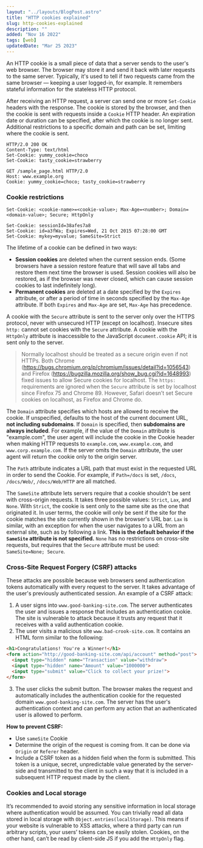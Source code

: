 ```yaml
---
layout: "../layouts/BlogPost.astro"
title: "HTTP cookies explained"
slug: http-cookies-explained
description: ""
added: "Nov 16 2022"
tags: [web]
updatedDate: "Mar 25 2023"
---
```


An HTTP cookie is a small piece of data that a server sends to the user's web browser. The browser may store it and send it back with later requests to the same server. Typically, it's used to tell if two requests came from the same browser — keeping a user logged-in, for example. It remembers stateful information for the stateless HTTP protocol.

After receiving an HTTP request, a server can send one or more `Set-Cookie` headers with the response. The cookie is stored by the browser, and then the cookie is sent with requests inside a `Cookie` HTTP header. An expiration date or duration can be specified, after which the cookie is no longer sent. Additional restrictions to a specific domain and path can be set, limiting where the cookie is sent.

```
HTTP/2.0 200 OK
Content-Type: text/html
Set-Cookie: yummy_cookie=choco
Set-Cookie: tasty_cookie=strawberry

GET /sample_page.html HTTP/2.0
Host: www.example.org
Cookie: yummy_cookie=choco; tasty_cookie=strawberry
```

### Cookie restrictions
```
Set-Cookie: <cookie-name>=<cookie-value>; Max-Age=<number>; Domain=<domain-value>; Secure; HttpOnly

Set-Cookie: sessionId=38afes7a8
Set-Cookie: id=a3fWa; Expires=Wed, 21 Oct 2015 07:28:00 GMT
Set-Cookie: mykey=myvalue; SameSite=Strict
```

The lifetime of a cookie can be defined in two ways:
- **Session cookies** are deleted when the current session ends. (Some browsers have a session restore feature that will save all tabs and restore them next time the browser is used. Session cookies will also be restored, as if the browser was never closed, which can cause session cookies to last indefinitely long).
- **Permanent cookies** are deleted at a date specified by the `Expires` attribute, or after a period of time in seconds specified by the `Max-Age` attribute. If both `Expires` and `Max-Age` are set, `Max-Age` has precedence.
 
A cookie with the `Secure` attribute is sent to the server only over the HTTPS protocol, never with unsecured HTTP (except on localhost). Insecure sites `http:` cannot set cookies with the `Secure` attribute. A cookie with the `HttpOnly` attribute is inaccessible to the JavaScript `document.cookie` API; it is sent only to the server.

> Normally localhost should be treated as a secure origin even if not HTTPs. Both Chrome (https://bugs.chromium.org/p/chromium/issues/detail?id=1056543) and Firefox (https://bugzilla.mozilla.org/show_bug.cgi?id=1648993) fixed issues to allow Secure cookies for localhost. The `https:` requirements are ignored when the `Secure` attribute is set by localhost since Firefox 75 and Chrome 89. However, Safari doesn’t set Secure cookies on localhost, as Firefox and Chrome do.

The `Domain` attribute specifies which hosts are allowed to receive the cookie. If unspecified, defaults to the host of the current document URL, **not including subdomains**. If `Domain` is specified, then **subdomains are always included**. For example, if the value of the `Domain` attribute is "example.com", the user agent will include the cookie in the Cookie header when making HTTP requests to `example.com`, `www.example.com`, and `www.corp.example.com`. If the server omits the `Domain` attribute, the user agent will return the cookie only to the origin server.

The `Path` attribute indicates a URL path that must exist in the requested URL in order to send the Cookie. For example, if `Path=/docs` is set, `/docs`, `/docs/Web/`, `/docs/Web/HTTP` are all matched.

The `SameSite` attribute lets servers require that a cookie shouldn't be sent with cross-origin requests. It takes three possible values: `Strict`, `Lax`, and `None`. With `Strict`, the cookie is sent only to the same site as the one that originated it. In user terms, the cookie will only be sent if the site for the cookie matches the site currently shown in the browser's URL bar. `Lax` is similar, with an exception for when the user navigates to a URL from an external site, such as by following a link. **This is the default behavior if the `SameSite` attribute is not specified.** `None` has no restrictions on cross-site requests, but requires that the `Secure` attribute must be used: `SameSite=None; Secure`.

### Cross-Site Request Forgery (CSRF) attacks
These attacks are possible because web browsers send authentication tokens automatically with every request to the server. It takes advantage of the user's previously authenticated session. An example of a CSRF attack:

1. A user signs into `www.good-banking-site.com`. The server authenticates the user and issues a response that includes an authentication cookie. The site is vulnerable to attack because it trusts any request that it receives with a valid authentication cookie.
2. The user visits a malicious site `www.bad-crook-site.com`. It contains an HTML form similar to the following:
  ```html
  <h1>Congratulations! You're a Winner!</h1>
  <form action="http://good-banking-site.com/api/account" method="post">
    <input type="hidden" name="Transaction" value="withdraw">
    <input type="hidden" name="Amount" value="1000000">
    <input type="submit" value="Click to collect your prize!">
  </form>
  ```
3. The user clicks the submit button. The browser makes the request and automatically includes the authentication cookie for the requested domain `www.good-banking-site.com`. The server has the user's authentication context and can perform any action that an authenticated user is allowed to perform.

**How to prevent CSRF:**
- Use `sameSite` Cookie
- Determine the origin of the request is coming from. It can be done via `Origin` or `Referer` header.
- Include a CSRF token as a hidden field when the form is submitted. This token is a unique, secret, unpredictable value generated by the server-side and transmitted to the client in such a way that it is included in a subsequent HTTP request made by the client.

### Cookies and Local storage
It’s recommended to avoid storing any sensitive information in local storage where authentication would be assumed. You can trivially read all data stored in local storage with `Object.entries(localStorage)`. This means if your website is vulnerable to XSS attacks, where a third party can run arbitrary scripts, your users’ tokens can be easily stolen. Cookies, on the other hand, can’t be read by client-side JS if you add the `HttpOnly` flag.
